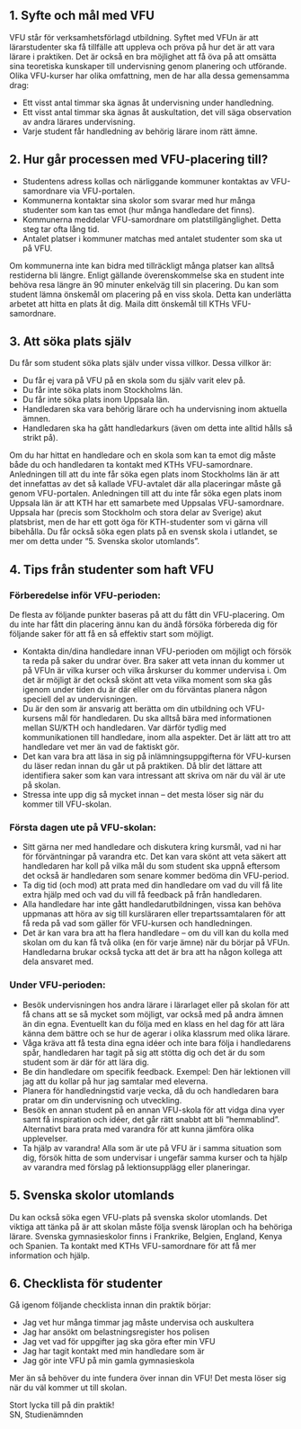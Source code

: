 ## 1. Syfte och mål med VFU

VFU står för verksamhetsförlagd utbildning. Syftet med VFUn är att lärarstudenter ska få tillfälle att uppleva och pröva på hur det är att vara lärare i praktiken. Det är också en bra möjlighet att få öva på att omsätta sina teoretiska kunskaper till undervisning genom planering och utförande.
Olika VFU-kurser har olika omfattning, men de har alla dessa gemensamma drag:

- Ett visst antal timmar ska ägnas åt undervisning under handledning.
- Ett visst antal timmar ska ägnas åt auskultation, det vill säga observation av andra lärares undervisning.
- Varje student får handledning av behörig lärare inom rätt ämne.

## 2. Hur går processen med VFU-placering till?

- Studentens adress kollas och närliggande kommuner kontaktas av VFU-samordnare via VFU-portalen.
- Kommunerna kontaktar sina skolor som svarar med hur många studenter som kan tas emot (hur många handledare det finns).
- Kommunerna meddelar VFU-samordnare om platstillgänglighet. Detta steg tar ofta lång tid.
- Antalet platser i kommuner matchas med antalet studenter som ska ut på VFU.

Om kommunerna inte kan bidra med tillräckligt många platser kan alltså restiderna bli längre. Enligt gällande överenskommelse ska en student inte behöva resa längre än 90 minuter enkelväg till sin placering.
Du kan som student lämna önskemål om placering på en viss skola. Detta kan underlätta arbetet att hitta en plats åt dig. Maila ditt önskemål till KTHs VFU-samordnare.

## 3. Att söka plats själv

Du får som student söka plats själv under vissa villkor. Dessa villkor är:

- Du får ej vara på VFU på en skola som du själv varit elev på.
- Du får inte söka plats inom Stockholms län.
- Du får inte söka plats inom Uppsala län.
- Handledaren ska vara behörig lärare och ha undervisning inom aktuella ämnen.
- Handledaren ska ha gått handledarkurs (även om detta inte alltid hålls så strikt på).

Om du har hittat en handledare och en skola som kan ta emot dig måste både du och handledaren ta kontakt med KTHs VFU-samordnare.
Anledningen till att du inte får söka egen plats inom Stockholms län är att det innefattas av det så kallade VFU-avtalet där alla placeringar måste gå genom VFU-portalen. Anledningen till att du inte får söka egen plats inom Uppsala län är att KTH har ett samarbete med Uppsalas VFU-samordnare. Uppsala har (precis som Stockholm och stora delar av Sverige) akut platsbrist, men de har ett gott öga för KTH-studenter som vi gärna vill bibehålla. Du får också söka egen plats på en svensk skola i utlandet, se mer om detta under “5. Svenska skolor utomlands”.

## 4. Tips från studenter som haft VFU

### Förberedelse inför VFU-perioden:

De flesta av följande punkter baseras på att du fått din VFU-placering. Om du inte har fått din placering ännu kan du ändå försöka förbereda dig för följande saker för att få en så effektiv start som möjligt.

- Kontakta din/dina handledare innan VFU-perioden om möjligt och försök ta reda på saker du undrar över. Bra saker att veta innan du kommer ut på VFUn är vilka kurser och vilka årskurser du kommer undervisa i. Om det är möjligt är det också skönt att veta vilka moment som ska gås igenom under tiden du är där eller om du förväntas planera någon speciell del av undervisningen.
- Du är den som är ansvarig att berätta om din utbildning och VFU-kursens mål för handledaren. Du ska alltså bära med informationen mellan SU/KTH och handledaren. Var därför tydlig med kommunikationen till handledare, inom alla aspekter. Det är lätt att tro att handledare vet mer än vad de faktiskt gör.
- Det kan vara bra att läsa in sig på inlämningsuppgifterna för VFU-kursen du läser redan innan du går ut på praktiken. Då blir det lättare att identifiera saker som kan vara intressant att skriva om när du väl är ute på skolan.
- Stressa inte upp dig så mycket innan – det mesta löser sig när du kommer till VFU-skolan.

### Första dagen ute på VFU-skolan:

- Sitt gärna ner med handledare och diskutera kring kursmål, vad ni har för förväntningar på varandra etc. Det kan vara skönt att veta säkert att handledaren har koll på vilka mål du som student ska uppnå eftersom det också är handledaren som senare kommer bedöma din VFU-period.
- Ta dig tid (och mod) att prata med din handledare om vad du vill få lite extra hjälp med och vad du vill få feedback på från handledaren.
- Alla handledare har inte gått handledarutbildningen, vissa kan behöva uppmanas att höra av sig till kursläraren eller trepartssamtalaren för att få reda på vad som gäller för VFU-kursen och handledningen.
- Det är kan vara bra att ha flera handledare – om du vill kan du kolla med skolan om du kan få två olika (en för varje ämne) när du börjar på VFUn. Handledarna brukar också tycka att det är bra att ha någon kollega att dela ansvaret med.

### Under VFU-perioden:

- Besök undervisningen hos andra lärare i lärarlaget eller på skolan för att få chans att se så mycket som möjligt, var också med på andra ämnen än din egna. Eventuellt kan du följa med en klass en hel dag för att lära känna dem bättre och se hur de agerar i olika klassrum med olika lärare.
- Våga kräva att få testa dina egna idéer och inte bara följa i handledarens spår, handledaren har tagit på sig att stötta dig och det är du som student som är där för att lära dig.
- Be din handledare om specifik feedback. Exempel: Den här lektionen vill jag att du kollar på hur jag samtalar med eleverna.
- Planera för handledningstid varje vecka, då du och handledaren bara pratar om din undervisning och utveckling.
- Besök en annan student på en annan VFU-skola för att vidga dina vyer samt få inspiration och idéer, det går rätt snabbt att bli ”hemmablind”. Alternativt bara prata med varandra för att kunna jämföra olika upplevelser.
- Ta hjälp av varandra! Alla som är ute på VFU är i samma situation som dig, försök hitta de som undervisar i ungefär samma kurser och ta hjälp av varandra med förslag på lektionsupplägg eller planeringar.

## 5. Svenska skolor utomlands

Du kan också söka egen VFU-plats på svenska skolor utomlands. Det viktiga att tänka på är att skolan måste följa svensk läroplan och ha behöriga lärare. Svenska gymnasieskolor finns i Frankrike, Belgien, England, Kenya och Spanien. Ta kontakt med KTHs VFU-samordnare för att få mer information och hjälp.

## 6. Checklista för studenter

Gå igenom följande checklista innan din praktik börjar:

- Jag vet hur många timmar jag måste undervisa och auskultera
- Jag har ansökt om belastningsregister hos polisen
- Jag vet vad för uppgifter jag ska göra efter min VFU
- Jag har tagit kontakt med min handledare som är
- Jag gör inte VFU på min gamla gymnasieskola

Mer än så behöver du inte fundera över innan din VFU! Det mesta löser sig när du väl kommer ut till skolan.

Stort lycka till på din praktik!  
SN, Studienämnden

